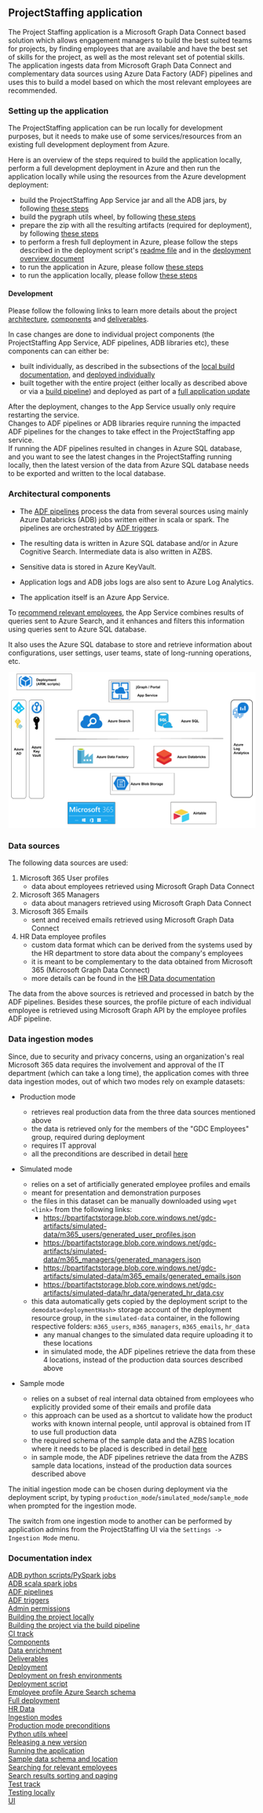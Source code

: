 ## ProjectStaffing application

The Project Staffing application is a Microsoft Graph Data Connect based solution which allows engagement managers 
to build the best suited teams for projects, by finding employees that are available and have the best set of skills 
for the project, as well as the most relevant set of potential skills.  
The application ingests data from Microsoft Graph Data Connect and complementary data sources using Azure Data Factory (ADF)
pipelines and uses this to build a model based on which the most relevant employees are recommended.

### Setting up the application

The ProjectStaffing application can be run locally for development purposes, but it needs to make use of some
services/resources from an existing full development deployment from Azure.

Here is an overview of the steps required to build the application locally, perform a full development deployment in
Azure and then run the application locally while using the resources from the Azure development deployment:

- build the ProjectStaffing App Service jar and all the ADB jars, by following [these steps](./deployment/README.MD#building-all-the-projects-jars-at-once)
- build the pygraph utils wheel, by following [these steps](./pygraph/azure_processing/pygraph_utils/README.md)
- prepare the zip with all the resulting artifacts (required for deployment), by following [these steps](./deployment/README.MD#building-the-artifacts-zip)
- to perform a fresh full deployment in Azure, please follow the steps described in the deployment script's [readme file](./deployment/arm/README.md)
  and in the [deployment overview document](docs/ProjectStaffingDeploymentOverview.MD)
- to run the application in Azure, please follow [these steps](./jgraph/core/README.MD#running-the-application-in-azure)
- to run the application locally, please follow [these steps](./jgraph/core/README.MD#running-the-application-locally)

#### Development

Please follow the following links to learn more details about the project [architecture](#architectural-components), 
[components](./deployment/README.MD#project-components) and [deliverables](./deployment/README.MD#project-deliverables).

In case changes are done to individual project components (the ProjectStaffing App Service, ADF pipelines, ADB libraries etc),
these components can can either be:
- built individually, as described in the subsections of the [local build documentation](./deployment/README.MD#building-the-project-locally),
  and [deployed individually](./deployment/README.MD#deploying-individual-components)
- built together with the entire project (either locally as described above or via a [build pipeline](./docs/build_pipeline.md))
  and deployed as part of a [full application update](./deployment/README.MD#updating-app-release-version-over-existing-deployment)
  
After the deployment, changes to the App Service usually only require restarting the service.  
Changes to ADF pipelines or ADB libraries require running the impacted ADF pipelines for the changes to take effect in the ProjectStaffing app service.  
If running the ADF pipelines resulted in changes in Azure SQL database, and you want to see the latest changes in the ProjectStaffing
running locally, then the latest version of the data from Azure SQL database needs to be exported and written to the local database.

### Architectural components

- The [ADF pipelines](docs/AzureDataFactory.MD) process the data from several sources using mainly Azure Databricks (ADB) 
  jobs written either in scala or spark. The pipelines are orchestrated by [ADF triggers](docs/ADF_trigger_creation_policy.md).

- The resulting data is written in Azure SQL database and/or in Azure Cognitive Search. Intermediate data is also written in AZBS.  

- Sensitive data is stored in Azure KeyVault.  

- Application logs and ADB jobs logs are also sent to Azure Log Analytics.  

- The application itself is an Azure App Service.

To [recommend relevant employees](./docs/searching_for_relevant_employees.md), the App Service combines results of queries
sent to Azure Search, and it enhances and filters this information using queries sent to Azure SQL database.  

It also uses the Azure SQL database to store and retrieve information about configurations, user settings, user teams, 
state of long-running operations, etc.  

![Architecture Diagram](docs/imgs/project-staffing-high-level-architecture.png)

### Data sources

The following data sources are used:

1. Microsoft 365 User profiles
    - data about employees retrieved using Microsoft Graph Data Connect
2. Microsoft 365 Managers
    - data about managers retrieved using Microsoft Graph Data Connect
3. Microsoft 365 Emails
    - sent and received emails retrieved using Microsoft Graph Data Connect
4. HR Data employee profiles
    - custom data format which can be derived from the systems used by the HR department to store data about the company's employees
    - it is meant to be complementary to the data obtained from Microsoft 365 (Microsoft Graph Data Connect)
    - more details can be found in the [HR Data documentation](./docs/HR_Data.md)

The data from the above sources is retrieved and processed in batch by the ADF pipelines. Besides these sources, the
profile picture of each individual employee is retrieved using Microsoft Graph API by the employee profiles ADF pipeline.

### Data ingestion modes

Since, due to security and privacy concerns, using an organization's real Microsoft 365 data requires the involvement 
and approval of the IT department (which can take a long time), the application comes with three data ingestion modes, 
out of which two modes rely on example datasets:

- Production mode
  - retrieves real production data from the three data sources mentioned above
  - the data is retrieved only for the members of the "GDC Employees" group, required during deployment
  - requires IT approval
  - all the preconditions are described in detail [here](./docs/AdminPermissions.MD)

- Simulated mode
  - relies on a set of artificially generated employee profiles and emails
  - meant for presentation and demonstration purposes
  - the files in this dataset can be manually downloaded using `wget <link>` from the following links:
    - https://bpartifactstorage.blob.core.windows.net/gdc-artifacts/simulated-data/m365_users/generated_user_profiles.json
    - https://bpartifactstorage.blob.core.windows.net/gdc-artifacts/simulated-data/m365_managers/generated_managers.json
    - https://bpartifactstorage.blob.core.windows.net/gdc-artifacts/simulated-data/m365_emails/generated_emails.json
    - https://bpartifactstorage.blob.core.windows.net/gdc-artifacts/simulated-data/hr_data/generated_hr_data.csv
  - this data automatically gets copied by the deployment script to the `demodata<deploymentHash>` storage account
    of the deployment resource group, in the `simulated-data` container, in the following respective folders:
    `m365_users`, `m365_managers`, `m365_emails`, `hr_data`
    - any manual changes to the simulated data require uploading it to these locations
    - in simulated mode, the ADF pipelines retrieve the data from these 4 locations, instead of the production data sources described above

- Sample mode
  - relies on a subset of real internal data obtained from employees who explicitly provided some of their emails and profile data
  - this approach can be used as a shortcut to validate how the product works with known internal people, until approval is obtained from IT to use full production data
  - the required schema of the sample data and the AZBS location where it needs to be placed is described in detail [here](./docs/InputSampleData.MD)
  - in sample mode, the ADF pipelines retrieve the data from the AZBS sample data locations, instead of the production data sources described above

The initial ingestion mode can be chosen during deployment via the deployment script, 
by typing `production_mode`/`simulated_mode`/`sample_mode` when prompted for the ingestion mode.

The switch from one ingestion mode to another can be performed by application admins from the ProjectStaffing UI via
the `Settings -> Ingestion Mode` menu.

### Documentation index

[ADB python scripts/PySpark jobs](./pygraph/azure_processing/README.md)  
[ADB scala spark jobs](./docs/ADBScalaJobsParameters.MD)  
[ADF pipelines](./docs/AzureDataFactory.MD)  
[ADF triggers](./docs/ADF_trigger_creation_policy.md)  
[Admin permissions](./docs/AdminPermissions.MD)  
[Building the project locally](./deployment/README.MD#building-the-project-locally)  
[Building the project via the build pipeline](./docs/build_pipeline.md)  
[CI track](./docs/build_pipeline.md)  
[Components](./deployment/README.MD#project-components)  
[Data enrichment](./docs/enrichment_pipelines.md)  
[Deliverables](./deployment/README.MD#project-deliverables)  
[Deployment](./deployment/README.MD#deployment)  
[Deployment on fresh environments](docs/ProjectStaffingDeploymentOverview.MD)  
[Deployment script](./deployment/arm/README.md)  
[Employee profile Azure Search schema](./docs/Employee_profile_schema_example.md)  
[Full deployment](docs/ProjectStaffingDeploymentOverview.MD)  
[HR Data](./docs/HR_Data.md)  
[Ingestion modes](#data-ingestion-modes)  
[Production mode preconditions](./docs/AdminPermissions.MD)  
[Python utils wheel](./pygraph/azure_processing/pygraph_utils/README.md)  
[Releasing a new version](./jgraph/README.md)  
[Running the application](./jgraph/core/README.MD)  
[Sample data schema and location](./docs/InputSampleData.MD)  
[Searching for relevant employees](./docs/searching_for_relevant_employees.md)  
[Search results sorting and paging](./docs/SearchResultsSortingAndPaging.MD)  
[Test track](./docs/test_track.md)  
[Testing locally](./jgraph/core/README.MD#running-the-tests-locally)  
[UI](./jgraph/ui/README.md)  